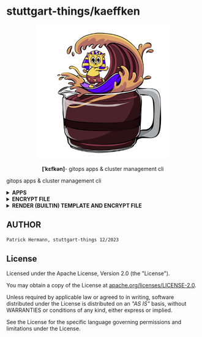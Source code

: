 # stuttgart-things/kaeffken

<div align="center">
  <p>
    <img src="https://github.com/stuttgart-things/docs/blob/main/hugo/sthings-coffee.png" alt="sthings" width="350" />
  </p>
  <p>
    <strong>[ˈkɛfkən]</strong>- gitops apps & cluster management cli

  </p>
</div>

gitops apps & cluster management cli

<details><summary><b>APPS</b></summary>

```bash
kaeffken \
--output file \
--clusterPath=clusters/labul/test1 \
--apps tests/apps.yaml
--pr true
```

</details>

<details><summary><b>ENCRYPT FILE</b></summary>

```bash
cat <<EOF >> tests/secret.yaml
kind: Secret
apiVersion: v1
metadata:
  name: secret
data:
  password: wHat6ver
EOF
```

```bash
kaeffken encrypt \
--source tests/secret.yaml \
--output stdout
```

</details>

<details><summary><b>RENDER (BUILTIN) TEMPLATE AND ENCRYPT FILE</b></summary>

```bash
kaeffken encrypt \
--template k8s \
--values "password=mysecretvalue, username=admin" \
--output stdout
```

</details>

## AUTHOR

```bash
Patrick Hermann, stuttgart-things 12/2023
```

## License

Licensed under the Apache License, Version 2.0 (the "License").

You may obtain a copy of the License at [apache.org/licenses/LICENSE-2.0](http://www.apache.org/licenses/LICENSE-2.0).

Unless required by applicable law or agreed to in writing, software distributed under the License is distributed on an _"AS IS"_ basis, without WARRANTIES or conditions of any kind, either express or implied.

See the License for the specific language governing permissions and limitations under the License.
